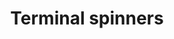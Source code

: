 ---
title: Terminal spinners
description: Description of what is the Tree object and what method has.
---